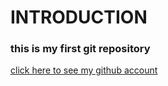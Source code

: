 # INTRODUCTION

### this is my first git repository



[click here to see my github account](https://github.com/jatin2898)
